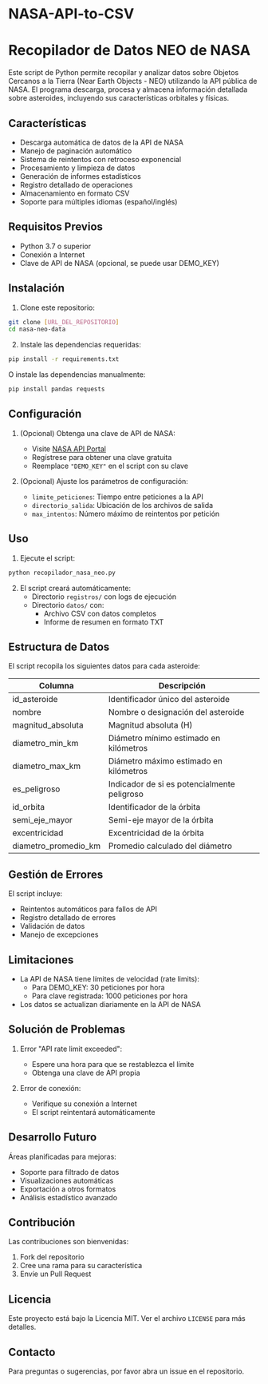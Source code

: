 # NASA-API-to-CSV
# Recopilador de Datos NEO de NASA

Este script de Python permite recopilar y analizar datos sobre Objetos Cercanos a la Tierra (Near Earth Objects - NEO) utilizando la API pública de NASA. El programa descarga, procesa y almacena información detallada sobre asteroides, incluyendo sus características orbitales y físicas.

## Características

- Descarga automática de datos de la API de NASA
- Manejo de paginación automático
- Sistema de reintentos con retroceso exponencial
- Procesamiento y limpieza de datos
- Generación de informes estadísticos
- Registro detallado de operaciones
- Almacenamiento en formato CSV
- Soporte para múltiples idiomas (español/inglés)

## Requisitos Previos

- Python 3.7 o superior
- Conexión a Internet
- Clave de API de NASA (opcional, se puede usar DEMO_KEY)

## Instalación

1. Clone este repositorio:
```bash
git clone [URL_DEL_REPOSITORIO]
cd nasa-neo-data
```

2. Instale las dependencias requeridas:
```bash
pip install -r requirements.txt
```

O instale las dependencias manualmente:
```bash
pip install pandas requests
```

## Configuración

1. (Opcional) Obtenga una clave de API de NASA:
   - Visite [NASA API Portal](https://api.nasa.gov)
   - Regístrese para obtener una clave gratuita
   - Reemplace `"DEMO_KEY"` en el script con su clave

2. (Opcional) Ajuste los parámetros de configuración:
   - `limite_peticiones`: Tiempo entre peticiones a la API
   - `directorio_salida`: Ubicación de los archivos de salida
   - `max_intentos`: Número máximo de reintentos por petición

## Uso

1. Ejecute el script:
```bash
python recopilador_nasa_neo.py
```

2. El script creará automáticamente:
   - Directorio `registros/` con logs de ejecución
   - Directorio `datos/` con:
     - Archivo CSV con datos completos
     - Informe de resumen en formato TXT

## Estructura de Datos

El script recopila los siguientes datos para cada asteroide:

| Columna | Descripción |
|---------|-------------|
| id_asteroide | Identificador único del asteroide |
| nombre | Nombre o designación del asteroide |
| magnitud_absoluta | Magnitud absoluta (H) |
| diametro_min_km | Diámetro mínimo estimado en kilómetros |
| diametro_max_km | Diámetro máximo estimado en kilómetros |
| es_peligroso | Indicador de si es potencialmente peligroso |
| id_orbita | Identificador de la órbita |
| semi_eje_mayor | Semi-eje mayor de la órbita |
| excentricidad | Excentricidad de la órbita |
| diametro_promedio_km | Promedio calculado del diámetro |

## Gestión de Errores

El script incluye:
- Reintentos automáticos para fallos de API
- Registro detallado de errores
- Validación de datos
- Manejo de excepciones

## Limitaciones

- La API de NASA tiene límites de velocidad (rate limits):
  - Para DEMO_KEY: 30 peticiones por hora
  - Para clave registrada: 1000 peticiones por hora
- Los datos se actualizan diariamente en la API de NASA

## Solución de Problemas

1. Error "API rate limit exceeded":
   - Espere una hora para que se restablezca el límite
   - Obtenga una clave de API propia
   
2. Error de conexión:
   - Verifique su conexión a Internet
   - El script reintentará automáticamente

## Desarrollo Futuro

Áreas planificadas para mejoras:
- Soporte para filtrado de datos
- Visualizaciones automáticas
- Exportación a otros formatos
- Análisis estadístico avanzado

## Contribución

Las contribuciones son bienvenidas:
1. Fork del repositorio
2. Cree una rama para su característica
3. Envíe un Pull Request

## Licencia

Este proyecto está bajo la Licencia MIT. Ver el archivo `LICENSE` para más detalles.

## Contacto

Para preguntas o sugerencias, por favor abra un issue en el repositorio.